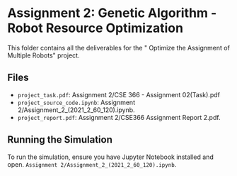 # Assignment 2: Genetic Algorithm - Robot Resource Optimization
This folder contains all the deliverables for the " Optimize the Assignment of Multiple Robots" project.
## Files
- `project_task.pdf`: Assignment 2/CSE 366 - Assignment 02(Task).pdf
- `project_source_code.ipynb`: Assignment 2/Assignment_2_(2021_2_60_120).ipynb.
- `project_report.pdf`: Assignment 2/CSE366 Assignment Report 2.pdf.

## Running the Simulation
To run the simulation, ensure you have Jupyter Notebook installed and open.
`Assignment 2/Assignment_2_(2021_2_60_120).ipynb`.

